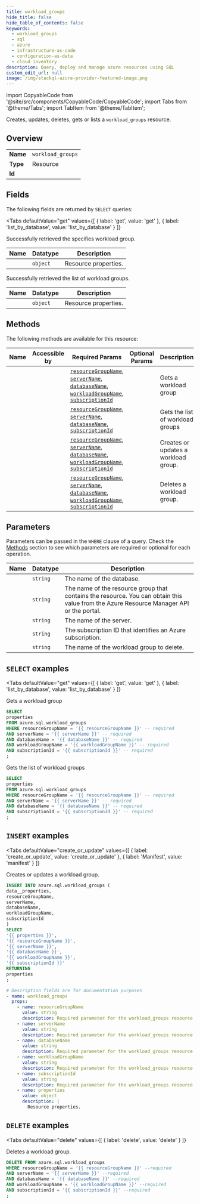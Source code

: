 ```yaml
--- 
title: workload_groups
hide_title: false
hide_table_of_contents: false
keywords:
  - workload_groups
  - sql
  - azure
  - infrastructure-as-code
  - configuration-as-data
  - cloud inventory
description: Query, deploy and manage azure resources using SQL
custom_edit_url: null
image: /img/stackql-azure-provider-featured-image.png
---
```


import CopyableCode from '@site/src/components/CopyableCode/CopyableCode';
import Tabs from '@theme/Tabs';
import TabItem from '@theme/TabItem';

Creates, updates, deletes, gets or lists a <code>workload_groups</code> resource.

## Overview
<table><tbody>
<tr><td><b>Name</b></td><td><code>workload_groups</code></td></tr>
<tr><td><b>Type</b></td><td>Resource</td></tr>
<tr><td><b>Id</b></td><td><CopyableCode code="azure.sql.workload_groups" /></td></tr>
</tbody></table>

## Fields

The following fields are returned by `SELECT` queries:

<Tabs
    defaultValue="get"
    values={[
        { label: 'get', value: 'get' },
        { label: 'list_by_database', value: 'list_by_database' }
    ]}
>
<TabItem value="get">

Successfully retrieved the specifies workload group.

<table>
<thead>
    <tr>
    <th>Name</th>
    <th>Datatype</th>
    <th>Description</th>
    </tr>
</thead>
<tbody>
<tr>
    <td><CopyableCode code="properties" /></td>
    <td><code>object</code></td>
    <td>Resource properties.</td>
</tr>
</tbody>
</table>
</TabItem>
<TabItem value="list_by_database">

Successfully retrieved the list of workload groups.

<table>
<thead>
    <tr>
    <th>Name</th>
    <th>Datatype</th>
    <th>Description</th>
    </tr>
</thead>
<tbody>
<tr>
    <td><CopyableCode code="properties" /></td>
    <td><code>object</code></td>
    <td>Resource properties.</td>
</tr>
</tbody>
</table>
</TabItem>
</Tabs>

## Methods

The following methods are available for this resource:

<table>
<thead>
    <tr>
    <th>Name</th>
    <th>Accessible by</th>
    <th>Required Params</th>
    <th>Optional Params</th>
    <th>Description</th>
    </tr>
</thead>
<tbody>
<tr>
    <td><a href="#get"><CopyableCode code="get" /></a></td>
    <td><CopyableCode code="select" /></td>
    <td><a href="#parameter-resourceGroupName"><code>resourceGroupName</code></a>, <a href="#parameter-serverName"><code>serverName</code></a>, <a href="#parameter-databaseName"><code>databaseName</code></a>, <a href="#parameter-workloadGroupName"><code>workloadGroupName</code></a>, <a href="#parameter-subscriptionId"><code>subscriptionId</code></a></td>
    <td></td>
    <td>Gets a workload group</td>
</tr>
<tr>
    <td><a href="#list_by_database"><CopyableCode code="list_by_database" /></a></td>
    <td><CopyableCode code="select" /></td>
    <td><a href="#parameter-resourceGroupName"><code>resourceGroupName</code></a>, <a href="#parameter-serverName"><code>serverName</code></a>, <a href="#parameter-databaseName"><code>databaseName</code></a>, <a href="#parameter-subscriptionId"><code>subscriptionId</code></a></td>
    <td></td>
    <td>Gets the list of workload groups</td>
</tr>
<tr>
    <td><a href="#create_or_update"><CopyableCode code="create_or_update" /></a></td>
    <td><CopyableCode code="insert" /></td>
    <td><a href="#parameter-resourceGroupName"><code>resourceGroupName</code></a>, <a href="#parameter-serverName"><code>serverName</code></a>, <a href="#parameter-databaseName"><code>databaseName</code></a>, <a href="#parameter-workloadGroupName"><code>workloadGroupName</code></a>, <a href="#parameter-subscriptionId"><code>subscriptionId</code></a></td>
    <td></td>
    <td>Creates or updates a workload group.</td>
</tr>
<tr>
    <td><a href="#delete"><CopyableCode code="delete" /></a></td>
    <td><CopyableCode code="delete" /></td>
    <td><a href="#parameter-resourceGroupName"><code>resourceGroupName</code></a>, <a href="#parameter-serverName"><code>serverName</code></a>, <a href="#parameter-databaseName"><code>databaseName</code></a>, <a href="#parameter-workloadGroupName"><code>workloadGroupName</code></a>, <a href="#parameter-subscriptionId"><code>subscriptionId</code></a></td>
    <td></td>
    <td>Deletes a workload group.</td>
</tr>
</tbody>
</table>

## Parameters

Parameters can be passed in the `WHERE` clause of a query. Check the [Methods](#methods) section to see which parameters are required or optional for each operation.

<table>
<thead>
    <tr>
    <th>Name</th>
    <th>Datatype</th>
    <th>Description</th>
    </tr>
</thead>
<tbody>
<tr id="parameter-databaseName">
    <td><CopyableCode code="databaseName" /></td>
    <td><code>string</code></td>
    <td>The name of the database.</td>
</tr>
<tr id="parameter-resourceGroupName">
    <td><CopyableCode code="resourceGroupName" /></td>
    <td><code>string</code></td>
    <td>The name of the resource group that contains the resource. You can obtain this value from the Azure Resource Manager API or the portal.</td>
</tr>
<tr id="parameter-serverName">
    <td><CopyableCode code="serverName" /></td>
    <td><code>string</code></td>
    <td>The name of the server.</td>
</tr>
<tr id="parameter-subscriptionId">
    <td><CopyableCode code="subscriptionId" /></td>
    <td><code>string</code></td>
    <td>The subscription ID that identifies an Azure subscription.</td>
</tr>
<tr id="parameter-workloadGroupName">
    <td><CopyableCode code="workloadGroupName" /></td>
    <td><code>string</code></td>
    <td>The name of the workload group to delete.</td>
</tr>
</tbody>
</table>

## `SELECT` examples

<Tabs
    defaultValue="get"
    values={[
        { label: 'get', value: 'get' },
        { label: 'list_by_database', value: 'list_by_database' }
    ]}
>
<TabItem value="get">

Gets a workload group

```sql
SELECT
properties
FROM azure.sql.workload_groups
WHERE resourceGroupName = '{{ resourceGroupName }}' -- required
AND serverName = '{{ serverName }}' -- required
AND databaseName = '{{ databaseName }}' -- required
AND workloadGroupName = '{{ workloadGroupName }}' -- required
AND subscriptionId = '{{ subscriptionId }}' -- required
;
```
</TabItem>
<TabItem value="list_by_database">

Gets the list of workload groups

```sql
SELECT
properties
FROM azure.sql.workload_groups
WHERE resourceGroupName = '{{ resourceGroupName }}' -- required
AND serverName = '{{ serverName }}' -- required
AND databaseName = '{{ databaseName }}' -- required
AND subscriptionId = '{{ subscriptionId }}' -- required
;
```
</TabItem>
</Tabs>


## `INSERT` examples

<Tabs
    defaultValue="create_or_update"
    values={[
        { label: 'create_or_update', value: 'create_or_update' },
        { label: 'Manifest', value: 'manifest' }
    ]}
>
<TabItem value="create_or_update">

Creates or updates a workload group.

```sql
INSERT INTO azure.sql.workload_groups (
data__properties,
resourceGroupName,
serverName,
databaseName,
workloadGroupName,
subscriptionId
)
SELECT 
'{{ properties }}',
'{{ resourceGroupName }}',
'{{ serverName }}',
'{{ databaseName }}',
'{{ workloadGroupName }}',
'{{ subscriptionId }}'
RETURNING
properties
;
```
</TabItem>
<TabItem value="manifest">

```yaml
# Description fields are for documentation purposes
- name: workload_groups
  props:
    - name: resourceGroupName
      value: string
      description: Required parameter for the workload_groups resource.
    - name: serverName
      value: string
      description: Required parameter for the workload_groups resource.
    - name: databaseName
      value: string
      description: Required parameter for the workload_groups resource.
    - name: workloadGroupName
      value: string
      description: Required parameter for the workload_groups resource.
    - name: subscriptionId
      value: string
      description: Required parameter for the workload_groups resource.
    - name: properties
      value: object
      description: |
        Resource properties.
```
</TabItem>
</Tabs>


## `DELETE` examples

<Tabs
    defaultValue="delete"
    values={[
        { label: 'delete', value: 'delete' }
    ]}
>
<TabItem value="delete">

Deletes a workload group.

```sql
DELETE FROM azure.sql.workload_groups
WHERE resourceGroupName = '{{ resourceGroupName }}' --required
AND serverName = '{{ serverName }}' --required
AND databaseName = '{{ databaseName }}' --required
AND workloadGroupName = '{{ workloadGroupName }}' --required
AND subscriptionId = '{{ subscriptionId }}' --required
;
```
</TabItem>
</Tabs>
